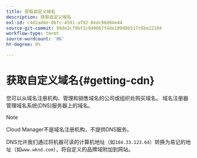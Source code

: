 ```yaml
---
title: 获取自定义域名
description: 获取自定义域名
exl-id: c4d2ad8e-06fc-4591-af92-8edc96d04e44
source-git-commit: 90de3cf9bf1c949667f4de109d0b517c6be22184
workflow-type: tm+mt
source-wordcount: '86'
ht-degree: 0%

---
```


# 获取自定义域名{#getting-cdn}

您可以从域名注册机构、管理和销售域名的公司或组织处购买域名。 域名注册器管理域名系统(DNS)服务器上的域名。

>[!NOTE]
>Cloud Manager不是域名注册机构，不提供DNS服务。

DNS允许我们通过将机器可读的计算机地址（如`184.33.123.64`）转换为易记的地址（如`www.wknd.com`），将自定义的品牌域附加到网站。
